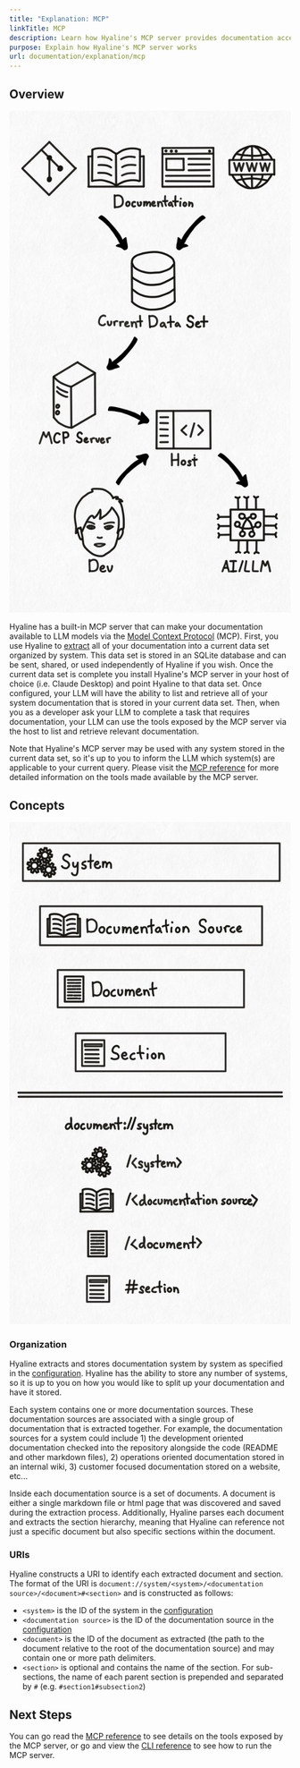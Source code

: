 ```yaml
---
title: "Explanation: MCP"
linkTitle: MCP
description: Learn how Hyaline's MCP server provides documentation access to LLMs
purpose: Explain how Hyaline's MCP server works
url: documentation/explanation/mcp
---
```

## Overview

<div class="portrait">

![Overview](./_img/mcp-overview.svg)

Hyaline has a built-in MCP server that can make your documentation available to LLM models via the [Model Context Protocol](https://modelcontextprotocol.io/introduction) (MCP). First, you use Hyaline to [extract](./02-extract-current.md) all of your documentation into a current data set organized by system. This data set is stored in an SQLite database and can be sent, shared, or used independently of Hyaline if you wish. Once the current data set is complete you install Hyaline's MCP server in your host of choice (i.e. Claude Desktop) and point Hyaline to that data set. Once configured, your LLM will have the ability to list and retrieve all of your system documentation that is stored in your current data set. Then, when you as a developer ask your LLM to complete a task that requires documentation, your LLM can use the tools exposed by the MCP server via the host to list and retrieve relevant documentation.

Note that Hyaline's MCP server may be used with any system stored in the current data set, so it's up to you to inform the LLM which system(s) are applicable to your current query. Please visit the [MCP reference](../05-reference/06-mcp.md) for more detailed information on the tools made available by the MCP server.

</div>

## Concepts

<div class="portrait">

![Overview](./_img/mcp-uri.svg)

### Organization

Hyaline extracts and stores documentation system by system as specified in the [configuration](../05-reference/01-config.md). Hyaline has the ability to store any number of systems, so it is up to you on how you would like to split up your documentation and have it stored.

Each system contains one or more documentation sources. These documentation sources are associated with a single group of documentation that is extracted together. For example, the documentation sources for a system could include 1) the development oriented documentation checked into the repository alongside the code (README and other markdown files), 2) operations oriented documentation stored in an internal wiki, 3) customer focused documentation stored on a website, etc...

Inside each documentation source is a set of documents. A document is either a single markdown file or html page that was discovered and saved during the extraction process. Additionally, Hyaline parses each document and extracts the section hierarchy, meaning that Hyaline can reference not just a specific document but also specific sections within the document.

### URIs

Hyaline constructs a URI to identify each extracted document and section. The format of the URI is `document://system/<system>/<documentation source>/<document>#<section>` and is constructed as follows:

- `<system>` is the ID of the system in the [configuration](../05-reference/01-config.md)
- `<documentation source>` is the ID of the documentation source in the [configuration](../05-reference/01-config.md)
- `<document>` is the ID of the document as extracted (the path to the document relative to the root of the documentation source) and may contain one or more path delimiters.
- `<section>` is optional and contains the name of the section. For sub-sections, the name of each parent section is prepended and separated by `#` (e.g. `#section1#subsection2`)

</div>

## Next Steps
You can go read the [MCP reference](../05-reference/06-mcp.md) to see details on the tools exposed by the MCP server, or go and view the [CLI reference](../05-reference/02-cli.md) to see how to run the MCP server.